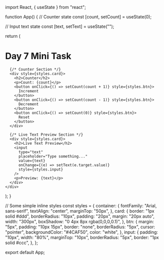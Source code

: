 import React, { useState } from "react";

function App() {
  // Counter state
  const [count, setCount] = useState(0);

  // Input text state
  const [text, setText] = useState("");

  return (
    <div style={styles.container}>
      <h1>Day 7 Mini Task</h1>

      {/* Counter Section */}
      <div style={styles.card}>
        <h2>Counter</h2>
        <p>Count: {count}</p>
        <button onClick={() => setCount(count + 1)} style={styles.btn}>
          Increment
        </button>
        <button onClick={() => setCount(count - 1)} style={styles.btn}>
          Decrement
        </button>
        <button onClick={() => setCount(0)} style={styles.btn}>
          Reset
        </button>
      </div>

      {/* Live Text Preview Section */}
      <div style={styles.card}>
        <h2>Live Text Preview</h2>
        <input
          type="text"
          placeholder="Type something..."
          value={text}
          onChange={(e) => setText(e.target.value)}
          style={styles.input}
        />
        <p>Preview: {text}</p>
      </div>
    </div>
  );
}

// Some simple inline styles
const styles = {
  container: {
    fontFamily: "Arial, sans-serif",
    textAlign: "center",
    marginTop: "50px",
  },
  card: {
    border: "1px solid #ddd",
    borderRadius: "10px",
    padding: "20px",
    margin: "20px auto",
    width: "300px",
    boxShadow: "0 4px 8px rgba(0,0,0,0.1)",
  },
  btn: {
    margin: "5px",
    padding: "10px 15px",
    border: "none",
    borderRadius: "5px",
    cursor: "pointer",
    backgroundColor: "#4CAF50",
    color: "white",
  },
  input: {
    padding: "10px",
    width: "80%",
    marginTop: "10px",
    borderRadius: "5px",
    border: "1px solid #ccc",
  },
};

export default App;
